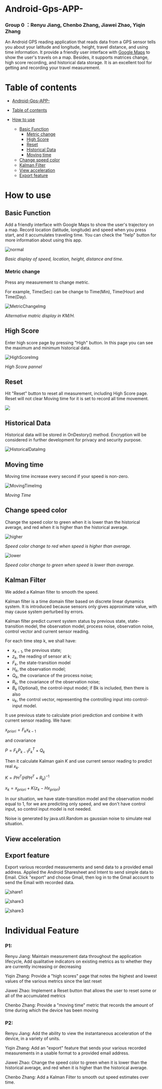 # Android-Gps-APP-

### Group 0 ：Renyu Jiang, Chenbo Zhang, Jiawei Zhao, Yiqin Zhang

An Android GPS reading application that reads data from a GPS sensor tells you about your latitude and longitude, height, travel distance, and using time information. It provide a friendly user interface with [Google Maps](https://www.google.com/maps) to show the user's travels on a map. Besides, it supports matrices change, high score recording, and historical data storage. It is an excellent tool for getting and recording your travel measurement.

# Table of contents

- [Android-Gps-APP-](#android-gps-app-)

- [Table of contents](#table-of-contents)

- [How to use](#how-to-use)

  - [Basic Function](#basic-function)
    - [Metric change](#metric-change)
    - [High Score](#high-score)
    - [Reset](#reset)
    - [Historical Data](#historical-data)
    - [Moving time](#moving-time)
  - [Change speed color](#change-speed-color)
  - [Kalman Filter](#kalman-filter)
  - [View acceleration](#view-acceleration)
  - [Export feature](#export-feature )

  

# How to use

## Basic Function

Add a friendly interface with Google Maps to show the user's trajectory on a map. Record location (latitude, longitude) and speed when you press start, and it accumulates traveling time. You can check the "help" button for more information about using this app.

![normal](resource/img/normal.png)

*Basic display of speed, location, height, distance and time.*

### Metric change

Press any measurement to change metric.

For example, Time(Sec) can be change to Time(Min), Time(Hour) and Time(Day).

![MetricChangeImg](resource/img/metric.png)

*Alternative matric display in KM/H.*

## High Score

Enter high score page by pressing "High" button. In this page you can see the maximum and minimum historical data.

![HighScoreImg](resource/img/score.png)

*High Score pannel*

## Reset

Hit "Reset" button to reset all measurement, including High Score page. Reset will not clear Moving time for it is set to record all time movement. 

![](resource/img/reset.png)

## Historical Data

Historical data will be stored in OnDestory() method. Encryption will be considered in further development for privacy and security purpose.

![HistoricalDataImg](resource/img/HistoricalData.PNG)

## Moving time

Moving time increase every second if your speed is non-zero.

![MovingTimeImg](resource/img/MovingTime.PNG)

*Moving Time*







## Change speed color

Change the speed color to green when it is lower than the historical average, and red when it is higher than the historical average. 

![higher](resource/img/higher.png)

*Speed color change to red when speed is higher than average.*

![lower](resource/img/lower.png)

*Speed color change to green when speed is lower than average.*

## Kalman Filter
We added a Kalman filter to smooth the speed.

Kalman filter is a time domain filter based on discrete linear dynamics system. It is introduced because sensors only gives approximate value, with may cause system perturbed by errors.

Kalman filter predict current system status by previous state, state-transition model, the observation model, process noise, observation noise, control vector and current sensor reading.

For each time step k, we shall have:
 - $x_{k-1}$, the previous state;
 - $z_k$, the reading of sensor at k;
 - $F_k$, the state-transition model
 - $H_k$, the observation model;
 - $Q_k$, the covariance of the process noise;
 - $R_k$, the covariance of the observation noise;
 - $B_k$ (Optional), the control-input model; if Bk is included, then there is also
 - $u_k$, the control vector, representing the controlling input into control-input model.

It use previous state to calculate priori prediction and combine it with current sensor reading.
We have:

$x_{priori} = F_k x_{k-1}$

and covariance 

$P = F_k P_{k-1}F_k^T + Q_k$

Then it calculate Kalman gain $K$ and use current sensor reading to predict real $x_k$.

$K = P H^T (HPH^T + R_k)^{-1}$

$x_k = x_{priori} + K (z_k - H x_{priori})$

In our situation, we have state-transition model and the observation model equal to 1, for we are predicting only speed, and we don't have control input, so control input model is not needed.

Noise is generated by java.util.Random as gaussian noise to simulate real situation.

## View acceleration



## Export feature 

Export various recorded measurements and send data to a provided email address. Applied the Android Sharesheet and Intent to send simple data to Email. Click "export" and choose Gmail, then log in to the Gmail account to send the Email with recorded data. 

![share1](resource/img/share1.png)



![share3](resource/img/share2.png)



![share3](resource/img/share3.png)





# Individual Feature

### P1:

Renyu Jiang: Maintain measurement data throughout the application lifecycle, Add qualitative indicators on existing metrics as to whether they are currently increasing or decreasing

Yiqin Zhang: Provide a "high scores" page that notes the highest and lowest values of the various metrics since the last reset

Jiawei Zhao: Implement a Reset button that allows the user to reset some or all of the accumulated metrics

Chenbo Zhang: Provide a "moving time" metric that records the amount of time during which the device has been moving

### P2:

Renyu Jiang: Add the ability to view the instantaneous acceleration of the device, in a variety of units.

Yiqin Zhang: Add an "export" feature that sends your various recorded measurements in a usable format to a provided email address.

Jiawei Zhao: Change the speed color to green when it is lower than the historical average, and red when it is higher than the historical average. 

Chenbo Zhang: Add a Kalman Filter to smooth out speed estimates over time.

